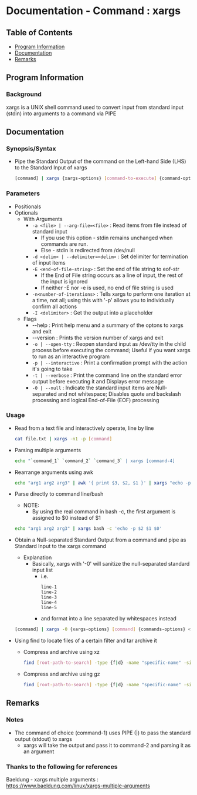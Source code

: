# Documentation - Command : xargs

## Table of Contents
* [Program Information](#program-information)
* [Documentation](#documentation)
* [Remarks](#remarks)

## Program Information

### Background

xargs is a UNIX shell command used to convert input from standard input (stdin) into arguments to a command via PIPE

## Documentation

### Synopsis/Syntax
- Pipe the Standard Output of the command on the Left-hand Side (LHS) to the Standard Input of xargs
    ```bash
    [command] | xargs {xargs-options} [command-to-execute] {command-options} <arguments>
    ```

### Parameters
- Positionals
- Optionals
    - With Arguments
        - `-a <file> | --arg-file=<file>` : Read items from file instead of standard input
            - If you use this option - stdin remains unchanged when commands are run. 
            - Else - stdin is redirected from /dev/null
        + `-d <delim> | --delimiter=<delim>` : Set delimiter for termination of input items
        - `-E <end-of-file-string>` : Set the end of file string to eof-str
            + If the End of File string occurs as a line of input, the rest of the input is ignored
            + If neither -E nor -e is used, no end of file string is used
        + `-n<number-of-iterations>` : Tells xargs to perform one iteration at a time, not all; using this with '-p' allows you to individually confirm all actions
        + `-I <delimiter>` : Get the output into a placeholder
    - Flags
        + --help : Print help menu and a summary of the optons to xargs and exit
        + --version : Prints the version number of xargs and exit
        + `-o | --open-tty` : Reopen standard input as /dev/tty in the child process before executing the command; Useful if you want xargs to run as an interactive program
        + `-p | --interactive` : Print a confirmation prompt with the action it's going to take 
        + `-t | --verbose` : Print the command line on the standard error output before executing it and Displays error message
        + `-0 | --null` : Indicate the standard input items are Null-separated and not whitespace; Disables quote and backslash processing and logical End-of-File (EOF) processing

### Usage
- Read from a text file and interactively operate, line by line
	```bash
	cat file.txt | xargs -n1 -p [command]
	```

- Parsing multiple arguments
	```bash
	echo "`command_1` `command_2` `command_3` | xargs [command-4]
	```

- Rearrange arguments using awk
	```bash
	echo "arg1 arg2 arg3" | awk '{ print $3, $2, $1 }' | xargs "echo -p"
	```

- Parse directly to command line/bash
	- NOTE:
		+ By using the real command in bash -c, the first argument is assigned to $0 instead of $1
	```bash
	echo "arg1 arg2 arg3" | xargs bash -c 'echo -p $2 $1 $0'
	```

- Obtain a Null-separated Standard Output from a command and pipe as Standard Input to the xargs command
    - Explanation
        - Basically, xargs with '-0' will sanitize the null-separated standard input list 
            - i.e.
                ```
                line-1
                line-2
                line-3
                line-4
                line-5
                ```
            + and format into a line separated by whitespaces instead
    ```bash
    [command] | xargs -0 {xargs-options} [command] {commands-options} <arguments>
    ```

- Using find to locate files of a certain filter and tar archive it
    - Compress and archive using xz
        ```bash
        find [root-path-to-search] -type {f|d} -name "specific-name" -size {{+|-}N{K|G|B}} {other-options ...} -print0 | xargs -0 tar --null -cJvf [tar-file]
        ```

    - Compress and archive using gz
        ```bash
        find [root-path-to-search] -type {f|d} -name "specific-name" -size {{+|-}N{K|G|B}} {other-options ...} -print0 | xargs -0 tar --null -czvf [tar-file]
        ```

## Remarks

### Notes

- The command of choice (command-1) uses PIPE (|) to pass the standard output (stdout) to xargs
	- xargs will take the output and pass it to command-2 and parsing it as an argument

### Thanks to the following for references

Baeldung - xargs multiple arguments : https://www.baeldung.com/linux/xargs-multiple-arguments

